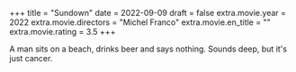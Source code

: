 +++
title = "Sundown"
date = 2022-09-09
draft = false
extra.movie.year = 2022
extra.movie.directors = "Michel Franco"
extra.movie.en_title = ""
extra.movie.rating = 3.5
+++

A man sits on a beach, drinks beer and says nothing. Sounds deep, but it's just cancer.<!-- more -->